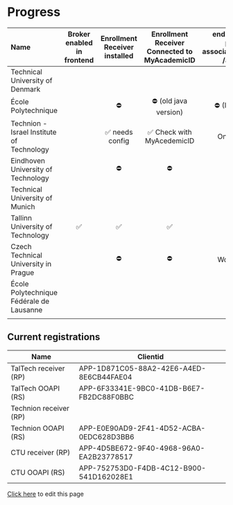 # Progress

| Name                                      | Broker enabled in frontend | Enrollment Receiver installed | Enrollment Receiver  Connected to MyAcademicID | endpoints available persons/me associations/external/me  /assiciations/ | Connection information in ServiceRegistry | OOAPI endpoints connected to MyacademicID | Test accounts available | Tested incoming student | Tested outgoing student |
| :---------------------------------------- | :------------------------: | :---------------------------: | :--------------------------------------------: | :---------------------------------------------------------------------: | :---------------------------------------: | :---------------------------------------: | :---------------------: | :---------------------: | ----------------------: |
| Technical University of Denmark           |                            |                               |                                                |                                                                         |                                           |                                           |                         |                         |                         |
| École Polytechnique                       |                            |           ⛔                  |                       ⛔ (old java version)    |                             ⛔ (IP- restrictions)                       |                     ⛔                    |                    ⛔                     |                         |                         |                         |
| Technion - Israel Institute of Technology |                            | ✅  needs config             |      ✅ Check with MyAcedemicID                |                     Only persons/me                                     |                     ⛔                    |                    ⛔                     |                         |                         |                         |
| Eindhoven University of Technology        |                            |              ⛔               |                       ⛔                       |                                   ⛔                                    |                     ⛔                    |                    ⛔                     |         ✅              |                         |                         |
| Technical University of Munich            |                            |                               |                                                |                                                                         |                                           |                                           |                         |                         |                         |
| Tallinn University of Technology          |      ✅                    |              ✅               |                       ✅                       |                                   ✅                                    |                    ✅                     |                    ✅                     |                         |                         |                         |
| Czech Technical University in Prague      |                            |              ⛔               |                       ⛔                       |                       Work In Progress                                  |                    ⛔                     |                    ⛔                     |                         |                         |                         |
| École Polytechnique Fédérale de Lausanne  |
|                               |                                                |                                                                         |                                           |                                           |                         |                         |                         |

## Current registrations

| Name | Clientid |
| --- | --- |
| TalTech receiver (RP) | APP-1D871C05-88A2-42E6-A4ED-8E6CB44FAE04 |
| TalTech OOAPI (RS) | APP-6F33341E-9BC0-41DB-B6E7-FB2DC88F0BBC |
| Technion receiver (RP)| |
| Technion OOAPI (RS) | APP-E0E90AD9-2F41-4D52-ACBA-0EDC628D3BB6 |
| CTU receiver (RP) |  APP-4D5BE672-9F40-4968-96A0-EA2B23778517 |
| CTU OOAPI (RS) | APP-752753D0-F4DB-4C12-B900-541D162028E1 |

[Click here](https://github.com/SURFnet/eduxchange-eu-tech-docs/edit/main/progress.md)
to edit this page
